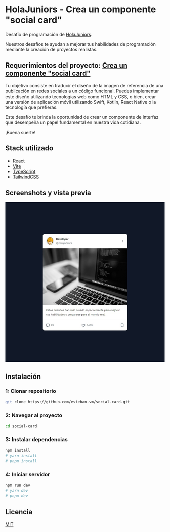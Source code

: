# HolaJuniors - Crea un componente "social card"

Desafío de programación de [HolaJuniors](https://holajuniors.com).

Nuestros desafíos te ayudan a mejorar tus habilidades de programación mediante la creación de proyectos realistas.

## Requerimientos del proyecto: [Crea un componente "social card"](https://holajuniors.com/challenges/crea-un-componente-social-card)

Tu objetivo consiste en traducir el diseño de la imagen de referencia de una publicación en redes sociales a un código funcional. Puedes implementar este diseño utilizando tecnologías web como HTML y CSS, o bien, crear una versión de aplicación móvil utilizando Swift, Kotlin, React Native o la tecnología que prefieras.

Este desafío te brinda la oportunidad de crear un componente de interfaz que desempeña un papel fundamental en nuestra vida cotidiana.

¡Buena suerte!

## Stack utilizado

- [React](https://es.react.dev/ 'React')
- [Vite](https://v2.vitejs.dev/ 'Vite')
- [TypeScript](https://www.typescriptlang.org/ 'TypeScript')
- [TailwindCSS](https://tailwindcss.com/ 'TailwindCSS')

## Screenshots y vista previa

![Social Card](/screenshot.jpeg 'Social Card')

## Instalación

### 1: Clonar repositorio

```bash
git clone https://github.com/esteban-vm/social-card.git
```

### 2: Navegar al proyecto

```bash
cd social-card
```

### 3: Instalar dependencias

```bash
npm install
# yarn install
# pnpm install
```

### 4: Iniciar servidor

```bash
npm run dev
# yarn dev
# pnpm dev
```

## Licencia

[MIT](/LICENSE 'License')
